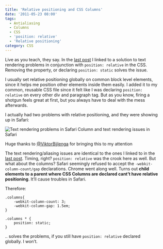 ```yaml
---
title: 'Relative positioning and CSS Columns'
date: '2011-05-23 08:00'
tags:
  - Antialiasing
  - Columns
  - CSS
  - 'position: relative'
  - 'Relative positioning'
category: CSS
---
```


Live as you teach, they say. In the [last post](http://jnbrk.se/kkstoA) I linked to a solution to text rendering problems in conjunction with `position: relative` in the CSS. Removing the property, or declaring `position: static` solves the issue.

I usually set relative positioning globally on common block level elements, since it helps me position other elements inside them easily. I added it to my common, reusable CSS file since it felt like I was declaring `position: relative` on every other div and paragraph tag. But as you know, firing a shotgun feels great at first, but you always have to deal with the mess afterwards.

I actually had two problems with relative positioning, and they were showing up in Safari:

  ![Text rendering problems in Safari](http://a.yfrog.com/img612/5716/qpqy.png) Column and text rendering issues in Safari

Huge thanks to [@ViktorBijlenga](http://twitter.com/ViktorBijlenga) for bringing this to my attention

The text rendering/aliasing issues are identical to the ones I linked to in the [last post](http://jnbrk.se/kkstoA). Timing, right? `position: relative` was the crook here as well. But what about the columns? Safari seemingly refused to accept the `-webkit-column-count/gap` declarations. Chrome went along well. Turns out **child elements to a parent where CSS Columns are declared cant’t have relative positioning**. It’ll cause troubles in Safari.

Therefore:

    .columns{
        -webkit-column-count: 3;
        -webkit-column-gap: 1.5em;
    }
    
    .columns * {
        position: static;
    }

.. solves the problems, if you still have `position: relative` declared globally. I won’t.

